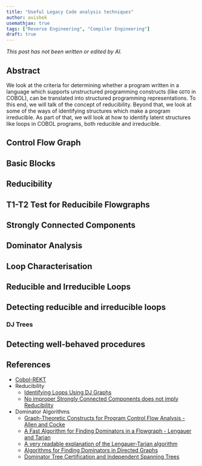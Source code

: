 ```yaml
---
title: "Useful Legacy Code analysis techniques"
author: avishek
usemathjax: true
tags: ["Reverse Engineering", "Compiler Engineering"]
draft: true
---
```


_This post has not been written or edited by AI._

## Abstract
We look at the criteria for determining whether a program written in a language which supports unstructured programming constructs (like ```GOTO``` in COBOL), can be translated into structured programming representations. To this end, we will talk of the concept of reducibility.
Beyond that, we look at some of the ways of identifying structures which make a program irreducible. As part of that, we will look at how to identify latent structures like loops in COBOL programs, both reducible and irreducible.

## Control Flow Graph

## Basic Blocks

## Reducibility

## T1-T2 Test for Reducibile Flowgraphs

## Strongly Connected Components

## Dominator Analysis

## Loop Characterisation

## Reducible and Irreducible Loops

## Detecting reducible and irreducible loops

### DJ Trees

## Detecting well-behaved procedures

## References
- [Cobol-REKT](https://github.com/avishek-sen-gupta/cobol-rekt)
- Reducibility
  - [Identifying Loops Using DJ Graphs](https://dl.acm.org/doi/pdf/10.1145/236114.236115)
  - [No improper Strongly Connected Components does not imply Reducibility](https://stackoverflow.com/questions/79036830/if-every-strongly-connected-component-has-only-one-incoming-edge-each-from-outsi)
- Dominator Algorithms
    - [Graph-Theoretic Constructs for Program Control Flow Analysis - Allen and Cocke](https://dominoweb.draco.res.ibm.com/reports/rc3923.pdf)
    - [A Fast Algorithm for Finding Dominators in a Flowgraph - Lengauer and Tarjan](https://www.cs.princeton.edu/courses/archive/fall03/cs528/handouts/a%20fast%20algorithm%20for%20finding.pdf)
    - [A very readable explanation of the Lengauer-Tarjan algorithm](https://fileadmin.cs.lth.se/cs/education/edan75/F02.pdf)
    - [Algorithms for Finding Dominators in Directed Graphs](https://users-cs.au.dk/gerth/advising/thesis/henrik-knakkegaard-christensen.pdf)
    - [Dominator Tree Certification and Independent Spanning Trees](https://arxiv.org/pdf/1210.8303)
